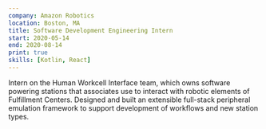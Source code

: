 ```yaml
---
company: Amazon Robotics
location: Boston, MA
title: Software Development Engineering Intern
start: 2020-05-14
end: 2020-08-14
print: true
skills: [Kotlin, React]
---
```


Intern on the Human Workcell Interface team, which owns software powering stations that associates use to interact with robotic elements of Fulfillment Centers. Designed and built an extensible full-stack peripheral emulation framework to support development of workflows and new station types.
